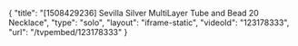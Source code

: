 {
    "title": "[1508429236] Sevilla Silver MultiLayer Tube and Bead 20 Necklace",
    "type": "solo",
    "layout": "iframe-static",
    "videoId": "123178333",
    "url": "\/tvpembed\/123178333"
}